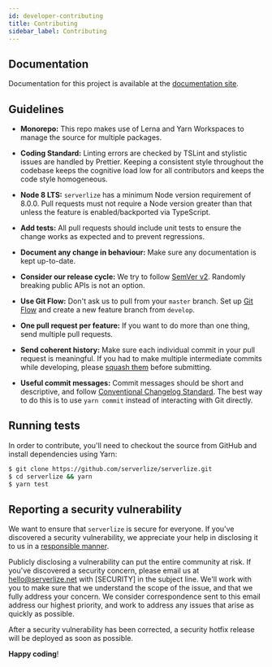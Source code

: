 ```yaml
---
id: developer-contributing
title: Contributing
sidebar_label: Contributing
---
```


## Documentation

Documentation for this project is available at the [documentation site][link-docs].

## Guidelines

- **Monorepo:** This repo makes use of Lerna and Yarn Workspaces to manage
  the source for multiple packages.

- **Coding Standard:** Linting errors are checked by TSLint and stylistic
  issues are handled by Prettier. Keeping a consistent style throughout the
  codebase keeps the cognitive load low for all contributors and keeps the
  code style homogeneous.

- **Node 8 LTS:** `serverlize` has a minimum Node version requirement of 8.0.0.
  Pull requests must not require a Node version greater than that unless the
  feature is enabled/backported via TypeScript.

- **Add tests:** All pull requests should include unit tests to ensure the
  change works as expected and to prevent regressions.

- **Document any change in behaviour:** Make sure any documentation is kept
  up-to-date.

- **Consider our release cycle:** We try to follow [SemVer v2][link-semver].
  Randomly breaking public APIs is not an option.

- **Use Git Flow:** Don't ask us to pull from your `master` branch. Set up
  [Git Flow][link-git-flow] and create a new feature branch from `develop`.

- **One pull request per feature:** If you want to do more than one thing, send
  multiple pull requests.

- **Send coherent history:** Make sure each individual commit in your pull
  request is meaningful. If you had to make multiple intermediate commits while
  developing, please [squash them][link-git-rewrite] before submitting.

- **Useful commit messages:** Commit messages should be short and descriptive,
  and follow [Conventional Changelog Standard][link-conventional-changelog].
  The best way to do this is to use `yarn commit` instead of interacting with
  Git directly.

## Running tests

In order to contribute, you'll need to checkout the source from GitHub and
install dependencies using Yarn:

``` bash
$ git clone https://github.com/serverlize/serverlize.git
$ cd serverlize && yarn
$ yarn test
```

## Reporting a security vulnerability

We want to ensure that `serverlize` is secure for everyone. If you've
discovered a security vulnerability, we appreciate your help in disclosing it
to us in a [responsible manner][link-responsible-disclosure].

Publicly disclosing a vulnerability can put the entire community at risk. If
you've discovered a security concern, please email us at hello@serverlize.net
with [SECURITY] in the subject line. We'll work with you to make sure that we
understand the scope of the issue, and that we fully address your concern. We
consider correspondence sent to this email address our highest priority, and
work to address any issues that arise as quickly as possible.

After a security vulnerability has been corrected, a security hotfix release
will be deployed as soon as possible.

**Happy coding**!

[link-docs]: http://serverlize.github.io
[link-semver]: http://semver.org/
[link-git-flow]: http://nvie.com/posts/a-successful-git-branching-model/
[link-git-rewrite]: http://www.git-scm.com/book/en/v2/Git-Tools-Rewriting-History#Changing-Multiple-Commit-Messages
[link-conventional-changelog]: https://github.com/conventional-changelog/conventional-changelog
[link-responsible-disclosure]: http://en.wikipedia.org/wiki/Responsible_disclosure
